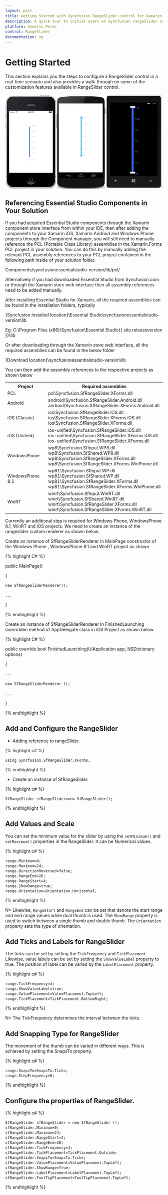 ```yaml
---
layout: post
title: Getting Started with Syncfusion RangeSlider control for Xamarin.Forms
description: A quick tour to initial users on Syncfusion rangeSlider control for Xamarin.Forms platform
platform: Xamarin.Forms
control: RangeSlider
documentation: ug
---
```


# Getting Started

This section explains you the steps to configure a RangeSlider control in a real-time scenario and also provides a walk-through on some of the customization features available in RangeSlider control.

![](images/RangeSlider.png)

## Referencing Essential Studio Components in Your Solution	

If you had acquired Essential Studio components through the Xamarin component store interface from within your IDE, then after adding the components to your Xamarin.iOS, Xamarin.Android and Windows Phone projects through the Component manager, you will still need to manually reference the PCL (Portable Class Library) assemblies in the Xamarin.Forms PCL project in your solution. You can do this by manually adding the relevant PCL assembly references to your PCL project contained in the following path inside of your solution folder.

Components/syncfusionessentialstudio-version/lib/pcl/

Alternatively if you had downloaded Essential Studio from Syncfusion.com or through the Xamarin store web interface then all assembly references need to be added manually.

After installing Essential Studio for Xamarin, all the required assemblies can be found in the installation folders, typically

{Syncfusion Installed location}\Essential Studio\syncfusionessentialstudio-version\lib

Eg: C:\Program Files (x86)\Syncfusion\Essential Studio\{{ site.releaseversion }}\lib

Or after downloading through the Xamarin store web interface, all the required assemblies can be found in the below folder

{Download location}\syncfusionessentialstudio-version\lib

You can then add the assembly references to the respective projects as shown below

<table>
<tr>
<th>Project</th>
<th>Required assemblies</th>
</tr>
<tr>
<td>PCL</td>
<td>pcl\Syncfusion.SfRangeSlider.XForms.dll</td>
</tr>
<tr>
<td>Android</td>
<td>android\Syncfusion.SfRangeSlider.Android.dll<br/>android\Syncfusion.SfRangeSlider.XForms.Android.dll</td>
</tr>
<tr>
<td>iOS (Classic)</td>
<td>ios\Syncfusion.SfRangeSlider.iOS.dll<br/>ios\Syncfusion.SfRangeSlider.XForms.iOS.dll<br/>ios\Syncfusion.SfRangeSlider.XForms.dll</td>
</tr>
<tr>
<td>iOS (Unified)</td>
<td>ios-unified\Syncfusion.SfRangeSlider.iOS.dll<br/>ios-unified\Syncfusion.SfRangeSlider.XForms.iOS.dll<br/>ios-unified\Syncfusion.SfRangeSlider.XForms.dll</td>
</tr>
<tr>
<td>WindowsPhone</td>
<td>wp8\Syncfusion.SfInput.WP8.dll<br/>wp8\Syncfusion.SfShared.WP8.dll<br/>wp8\Syncfusion.SfRangeSlider.XForms.dll<br/>wp8\Syncfusion.SfRangeSlider.XForms.WinPhone.dll</td>
</tr>
<tr>
<td>WindowsPhone 8.1</td>
<td>wp81\Syncfusion.SfInput.WP.dll<br/>wp81\Syncfusion.SfShared.WP.dll<br/>wp81\Syncfusion.SfRangeSlider.XForms.dll<br/>wp81\Syncfusion.SfRangeSlider.XForms.WinPhone.dll</td>
</tr>
<tr>
<td>WinRT</td>
<td>winrt\Syncfusion.SfInput.WinRT.dll<br/>winrt\Syncfusion.SfShared.WinRT.dll<br/>winrt\Syncfusion.SfRangeSlider.XForms.dll<br/>winrt\Syncfusion.SfRangeSlider.XForms.WinRT.dll</td>
</tr>
</table>

Currently an additional step is required for Windows Phone, WindowsPhone 8.1, WinRT and iOS projects. We need to create an instance of the rangeslider custom renderer as shown below. 

Create an instance of SfRangeSliderRenderer in MainPage constructor of the Windows Phone , WindowsPhone 8.1 and WinRT project as shown 

{% highlight C# %}

public MainPage()

{

    new SfRangeSliderRenderer();

    ...    

}

{% endhighlight %}

Create an instance of SfRangeSliderRenderer in FinishedLaunching overridden method of AppDelegate class in iOS Project as shown below

{% highlight C# %}

public override bool FinishedLaunching(UIApplication app, NSDictionary options)

{

    ...

    new SfRangeSliderRenderer ();

    ...

}	

{% endhighlight %}

## Add and Configure the RangeSlider

* Adding reference to rangeSlider.

{% highlight c# %}

	using Syncfusion.SfRangeSlider.XForms;

{% endhighlight %}

* Create an instance of SfRangeSlider.

{% highlight c# %}

	SfRangeSlider sfRangeSlider=new SfRangeSlider();
	
{% endhighlight %}

## Add Values and Scale

You can set the minimum value for the slider by using the `setMinimum()` and `setMaximum()` properties in the RangeSlider. It can be Numerical values.

{% highlight c# %}

	range.Minimum=0; 
	range.Maximum=24; 
	range.DirectionReversed=false; 
	range.RangeEnd=20; 
	range.RangeStart=4;
	range.ShowRange=true; 
	range.Orientation=Orientation.Horizontal;

{% endhighlight %}

N> Likewise, `RangeStart` and `RangeEnd` can be set that denote the start range and end range values while dual thumb is used. The `ShowRange` property is used to switch between a single thumb and double thumb. The `Orientation` property sets the type of orientation.

## Add Ticks and Labels for RangeSlider

The ticks can be set by setting the `TickFrequency` and `TickPlacement`. Likewise, value labels can be set by setting the `ShowValueLabel` property to true. The position of label can be varied by the `LabelPlacement` property.

{% highlight c# %}

	range.TickFrequency=4; 
	range.ShowValueLabel=true; 
	range.ValuePlacement=ValuePlacement.TopLeft; 
	range.TickPlacement=TickPlacement.BottomRight;

{% endhighlight %}

N> The TickFrequency determines the interval between the ticks.

## Add Snapping Type for RangeSlider

The movement of the thumb can be varied in different ways. This is achieved by setting the SnapsTo property.

{% highlight c# %}

	range.SnapsTo=SnapsTo.Ticks; 
	range.StepFrequency=6;

{% endhighlight %}

## Configure the properties of RangeSlider.

{% highlight c# %}

	SfRangeSlider sfRangeSlider = new SfRangeSlider ();
	sfRangeSlider.Minimum=0;
	sfRangeSlider.Maximum=24;
	sfRangeSlider.RangeStart=4;
	sfRangeSlider.RangeEnd=20;
	sfRangeSlider.TickFrequency=4;
	sfRangeSlider.TickPlacement=TickPlacement.Outside;
	sfRangeSlider.SnapsTo=SnapsTo.Ticks;
	sfRangeSlider.ValuePlacement=ValuePlacement.TopLeft;
	sfRangeSlider.ShowRange=True;
	sfRangeSlider.LabelPlacement=LabelPlacement.TopLeft;
	sfRangeSlider.ToolTipPlacement=ToolTipPlacement.TopLeft;

{% endhighlight %}






    
                                    
